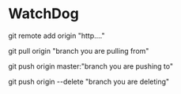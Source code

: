 # WatchDog
git remote add origin "http...."

git pull origin "branch you are pulling from"

git push origin master:"branch you are pushing to"

git push origin --delete "branch you are deleting"
